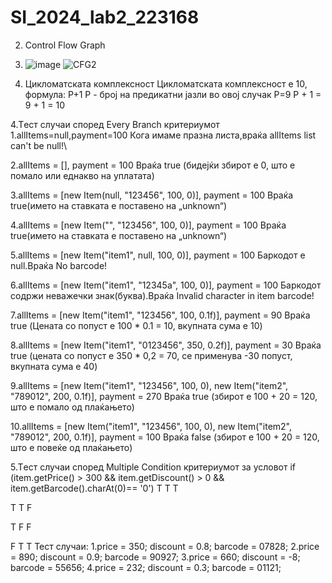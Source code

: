 # SI_2024_lab2_223168
2. Control Flow Graph
1. ![image](https://github.com/AleksandraJosheska/SI_2024_lab2_223168/assets/165596236/5c877834-c14b-48cc-8bd4-63305dec3102)
 ![CFG2](https://github.com/AleksandraJosheska/SI_2024_lab2_223168/assets/165596236/cc79815d-d8cc-4988-9ad9-891a9e0464a4)

3. Цикломатската комплексност 
Цикломатската комплексност е 10,
формула: P+1
P - број на предикатни јазли
во овој случак P=9
P + 1 = 9 + 1 = 10

4.Tест случаи според Every Branch критериумот
1.allItems=null,payment=100
 Кога имаме празна листа,враќа allItems list can't be null!\
 
2.allItems = [], payment = 100
 Враќа true (бидејќи збирот е 0, што е помало или еднакво на уплатата)
 
3.allItems = [new Item(null, "123456", 100, 0)], payment = 100
 Враќа true(името на ставката е поставено на „unknown“)
 
4.allItems = [new Item("", "123456", 100, 0)], payment = 100
 Враќа true(името на ставката е поставено на „unknown“)
 
5.allItems = [new Item("item1", null, 100, 0)], payment = 100
 Баркодот е null.Враќа No barcode!
 
6.allItems = [new Item("item1", "12345a", 100, 0)], payment = 100
 Баркодот содржи неважечки знак(буква).Враќа Invalid character in item barcode!
 
7.allItems = [new Item("item1", "123456", 100, 0.1f)], payment = 90
 Враќа true (Цената со попуст е 100 * 0.1 = 10, вкупната сума е 10)
 
8.allItems = [new Item("item1", "0123456", 350, 0.2f)], payment = 30
 Враќа true (цената со попуст е 350 * 0,2 = 70, се применува -30 попуст, вкупната сума е 40)
 
9.allItems = [new Item("item1", "123456", 100, 0), new Item("item2", "789012", 200, 0.1f)], payment = 270
 Враќа true (збирот е 100 + 20 = 120, што е помало од плаќањето)
 
10.allItems = [new Item("item1", "123456", 100, 0), new Item("item2", "789012", 200, 0.1f)], payment = 100
 Враќа false (збирот е 100 + 20 = 120, што е повеќе од плаќањето)

5.Tест случаи според Multiple Condition критериумот за условот    if (item.getPrice() > 300 && item.getDiscount() > 0 && item.getBarcode().charAt(0)== '0')
Т                                   T                                  T
     
T                                   T                                  F
   
Т                                   F                                  F
   
F                                   T                                  T
 Тест случаи:
 1.price = 350; discount = 0.8;
 barcode = 07828;
 2.price = 890; discount = 0.9;
 barcode = 90927;
 3.price = 660; discount = -8;
 barcode = 55656;
 4.price = 232; discount = 0.3; 
 barcode = 01121;
  
